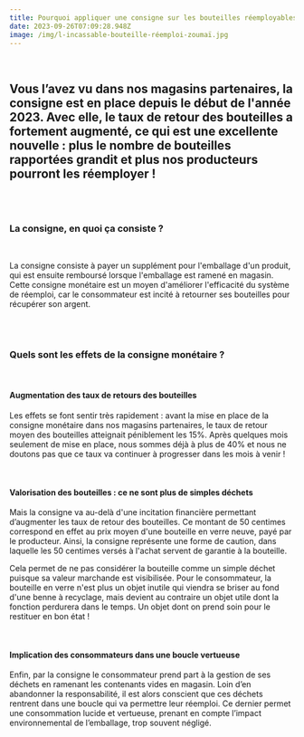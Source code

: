 ```yaml
---
title: Pourquoi appliquer une consigne sur les bouteilles réemployables ?
date: 2023-09-26T07:09:28.948Z
image: /img/l-incassable-bouteille-réemploi-zoumaï.jpg
---
```

<br>

## Vous l’avez vu dans nos magasins partenaires, la consigne est en place depuis le début de l'année 2023. Avec elle, le taux de retour des bouteilles a fortement augmenté, ce qui est une excellente nouvelle : plus le nombre de bouteilles rapportées grandit et plus nos producteurs pourront les réemployer !

<br>

<br>

### La consigne, en quoi ça consiste ?

<br>

La consigne consiste à payer un supplément pour l'emballage d'un produit, qui est ensuite remboursé lorsque l'emballage est ramené en magasin. Cette consigne monétaire est un moyen d'améliorer l'efficacité du système de réemploi, car le consommateur est incité à retourner ses bouteilles pour récupérer son argent.

<br>

<br>

### Quels sont les effets de la consigne monétaire ? 

<br>

#### Augmentation des taux de retours des bouteilles

Les effets se font sentir très rapidement : avant la mise en place de la consigne monétaire dans nos magasins partenaires, le taux de retour moyen des bouteilles atteignait péniblement les 15%. Après quelques mois seulement de mise en place, nous sommes déjà à plus de 40% et nous ne doutons pas que ce taux va continuer à progresser dans les mois à venir !

<br>

#### Valorisation des bouteilles : ce ne sont plus de simples déchets 

Mais la consigne va au-delà d'une incitation financière permettant d’augmenter les taux de retour des bouteilles. Ce montant de 50 centimes correspond en effet au prix moyen d'une bouteille en verre neuve, payé par le producteur. Ainsi, la consigne représente une forme de caution, dans laquelle les 50 centimes versés à l'achat servent de garantie à la bouteille.

Cela permet de ne pas considérer la bouteille comme un simple déchet puisque sa valeur marchande est visibilisée. Pour le consommateur, la bouteille en verre n'est plus un objet inutile qui viendra se briser au fond d'une benne à recyclage, mais devient au contraire un objet utile dont la fonction perdurera dans le temps. Un objet dont on prend soin pour le restituer en bon état !

<br>

#### Implication des consommateurs dans une boucle vertueuse 

Enfin, par la consigne le consommateur prend part à la gestion de ses déchets en ramenant les contenants vides en magasin. Loin d’en abandonner la responsabilité, il est alors conscient que ces déchets rentrent dans une boucle qui va permettre leur réemploi. Ce dernier permet une consommation lucide et vertueuse, prenant en compte l’impact environnemental de l’emballage, trop souvent négligé.